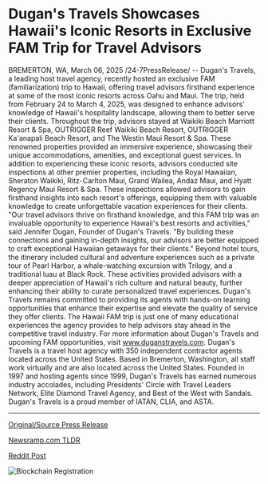 # Dugan's Travels Showcases Hawaii's Iconic Resorts in Exclusive FAM Trip for Travel Advisors

BREMERTON, WA, March 06, 2025 /24-7PressRelease/ -- Dugan's Travels, a leading host travel agency, recently hosted an exclusive FAM (familiarization) trip to Hawaii, offering travel advisors firsthand experience at some of the most iconic resorts across Oahu and Maui. The trip, held from February 24 to March 4, 2025, was designed to enhance advisors' knowledge of Hawaii's hospitality landscape, allowing them to better serve their clients.  Throughout the trip, advisors stayed at Waikiki Beach Marriott Resort & Spa, OUTRIGGER Reef Waikiki Beach Resort, OUTRIGGER Ka'anapali Beach Resort, and The Westin Maui Resort & Spa. These renowned properties provided an immersive experience, showcasing their unique accommodations, amenities, and exceptional guest services.  In addition to experiencing these iconic resorts, advisors conducted site inspections at other premier properties, including the Royal Hawaiian, Sheraton Waikiki, Ritz-Carlton Maui, Grand Wailea, Andaz Maui, and Hyatt Regency Maui Resort & Spa. These inspections allowed advisors to gain firsthand insights into each resort's offerings, equipping them with valuable knowledge to create unforgettable vacation experiences for their clients.  "Our travel advisors thrive on firsthand knowledge, and this FAM trip was an invaluable opportunity to experience Hawaii's best resorts and activities," said Jennifer Dugan, Founder of Dugan's Travels. "By building these connections and gaining in-depth insights, our advisors are better equipped to craft exceptional Hawaiian getaways for their clients."  Beyond hotel tours, the itinerary included cultural and adventure experiences such as a private tour of Pearl Harbor, a whale-watching excursion with Trilogy, and a traditional luau at Black Rock. These activities provided advisors with a deeper appreciation of Hawaii's rich culture and natural beauty, further enhancing their ability to curate personalized travel experiences.  Dugan's Travels remains committed to providing its agents with hands-on learning opportunities that enhance their expertise and elevate the quality of service they offer clients. The Hawaii FAM trip is just one of many educational experiences the agency provides to help advisors stay ahead in the competitive travel industry.  For more information about Dugan's Travels and upcoming FAM opportunities, visit www.duganstravels.com.  Dugan's Travels is a travel host agency with 350 independent contractor agents located across the United States. Based in Bremerton, Washington, all staff work virtually and are also located across the United States.  Founded in 1997 and hosting agents since 1999, Dugan's Travels has earned numerous industry accolades, including Presidents' Circle with Travel Leaders Network, Elite Diamond Travel Agency, and Best of the West with Sandals. Dugan's Travels is a proud member of IATAN, CLIA, and ASTA. 

---

[Original/Source Press Release](https://www.24-7pressrelease.com/press-release/520348/dugans-travels-showcases-hawaiis-iconic-resorts-in-exclusive-fam-trip-for-travel-advisors)
                    

[Newsramp.com TLDR](https://newsramp.com/curated-news/dugan-s-travels-hosts-exclusive-hawaii-fam-trip-for-travel-advisors/5360fb29e6fc5ed699913ee34809c54a) 

 



[Reddit Post](https://www.reddit.com/r/TravelAndLeisureNews/comments/1j4qtou/dugans_travels_hosts_exclusive_hawaii_fam_trip/) 



![Blockchain Registration](https://cdn.newsramp.app/24-7PressRelease/qrcode/253/6/lossc49G.webp)